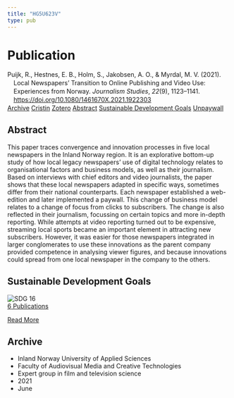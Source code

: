 ```yaml
---
title: "HG5U623V"
type: pub
---
```

<h1>Publication</h1>
<article id="csl-bib-container-HG5U623V" class="csl-bib-container">
  <div class="csl-bib-body" style="line-height: 1.35; padding-left: 1em; text-indent:-1em;">
  <div class="csl-entry">Puijk, R., Hestnes, E. B., Holm, S., Jakobsen, A. O., &amp; Myrdal, M. V. (2021). Local Newspapers&#x2019; Transition to Online Publishing and Video Use: Experiences from Norway. <i>Journalism Studies</i>, <i>22</i>(9), 1123&#x2013;1141. <a href="https://doi.org/10.1080/1461670X.2021.1922303">https://doi.org/10.1080/1461670X.2021.1922303</a></div>
</div>
  <div class="csl-bib-buttons">
    <a href="#taxonomy-article-HG5U623V" class="csl-bib-button">Archive</a>
    <a href="https://app.cristin.no/results/show.jsf?id=1915257" alt="Cristin URL" class="csl-bib-button">Cristin</a>
    <a href="http://zotero.org/groups/5402882/items/HG5U623V" alt="Zotero URL" class="csl-bib-button">Zotero</a>
    <a href="#abstract-article-HG5U623V" class="csl-bib-button">Abstract</a>
    <a href="#sdg-article-HG5U623V" class="csl-bib-button">Sustainable Development Goals</a>
    <a href="https://doi.org/10.1080/1461670x.2021.1922303" class="csl-bib-button">Unpaywall</a>
  </div>
  <div id="csl-bib-meta-container-HG5U623V"></div>
</article>
<div id="csl-bib-meta-HG5U623V" class="csl-bib-meta">
  <article id="abstract-article-HG5U623V" class="abstract-article">
    <h1>Abstract</h1>
    This paper traces convergence and innovation processes in five local newspapers in the Inland Norway region. It is an explorative bottom-up study of how local legacy newspapers’ use of digital technology relates to organisational factors and business models, as well as their journalism. Based on interviews with chief editors and video journalists, the paper shows that these local newspapers adapted in specific ways, sometimes differ from their national counterparts. Each newspaper established a web-edition and later implemented a paywall. This change of business model relates to a change of focus from clicks to subscribers. The change is also reflected in their journalism, focussing on certain topics and more in-depth reporting. While attempts at video reporting turned out to be expensive, streaming local sports became an important element in attracting new subscribers. However, it was easier for those newspapers integrated in larger conglomerates to use these innovations as the parent company provided competence in analysing viewer figures, and because innovations could spread from one local newspaper in the company to the others.
  </article>
  <article id="sdg-article-HG5U623V" class="sdg-article">
    <h1>Sustainable Development Goals</h1>
    <div class="sdg-container"><div id="sdg16" class="sdg"> <img src="{{< params subfolder >}}images/sdg/sdg16_en.png" class="image" alt="SDG 16"> <div class="sdg-overlay"> <a href="{{< params subfolder >}}en/archive/?sdg=16#archive" class="sdg-publication-count"><span>6</span> Publications</a> <p><a href="https://sdgs.un.org/goals/goal16" class="sdg-read-more">Read More</a></p> </div> </div></div>
  </article>
  <article id="taxonomy-article-HG5U623V" class="taxonomy-article">
    <h1>Archive</h1>
    <ul>
      <li>Inland Norway University of Applied Sciences</li>
      <li>Faculty of Audiovisual Media and Creative Technologies</li>
      <li>Expert group in film and television science</li>
      <li>2021</li>
      <li>June</li>
    </ul>
  </article>
</div>
